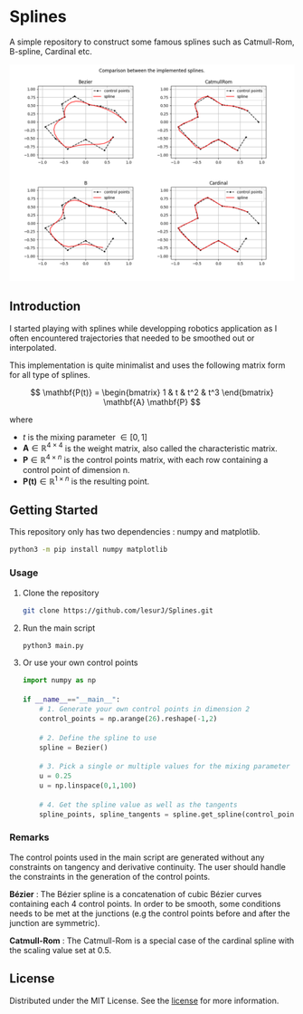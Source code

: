 # Splines

A simple repository to construct some famous splines such as Catmull-Rom, B-spline, Cardinal etc.

![Alt text](splines.png)

## Introduction

I started playing with splines while developping robotics application as I often encountered trajectories that needed to be smoothed out or interpolated.

This implementation is quite minimalist and uses the following matrix form for all type of splines.

$$
\mathbf{P(t)} =
\begin{bmatrix}
    1 & t & t^2 & t^3
\end{bmatrix}
\mathbf{A}
\mathbf{P}
$$

where
- $t$ is the mixing parameter $\in [0,1]$
- $\mathbf{A} \in \mathbb{R}^{4 \times 4}$ is the weight matrix, also called the characteristic matrix.
- $\mathbf{P} \in \mathbb{R}^{4 \times n}$ is the control points matrix, with each row containing a control point of dimension n.
- $\mathbf{P(t)} \in \mathbb{R}^{1 \times n}$ is the resulting point.


## Getting Started

This repository only has two dependencies : numpy and matplotlib.

```sh
python3 -m pip install numpy matplotlib
```

### Usage

1. Clone the repository
    ```sh
    git clone https://github.com/lesurJ/Splines.git
    ```

2. Run the main script
   ```sh
   python3 main.py
   ```

3. Or use your own control points
    ```python
    import numpy as np

    if __name__=="__main__":
        # 1. Generate your own control points in dimension 2
        control_points = np.arange(26).reshape(-1,2)

        # 2. Define the spline to use
        spline = Bezier()

        # 3. Pick a single or multiple values for the mixing parameter
        u = 0.25
        u = np.linspace(0,1,100)

        # 4. Get the spline value as well as the tangents
        spline_points, spline_tangents = spline.get_spline(control_points, u)
    ```


### Remarks

The control points used in the main script are generated without any constraints on tangency and derivative continuity. The user should handle the constraints in the generation of the control points.

**Bézier** : The Bézier spline is a concatenation of cubic Bézier curves containing each 4 control points. In order to be smooth, some conditions needs to be met at the junctions (e.g the control points before and after the junction are symmetric).

**Catmull-Rom** : The Catmull-Rom is a special case of the cardinal spline with the scaling value set at $0.5$.


## License

Distributed under the MIT License. See the [license](LICENSE.md) for more information.
